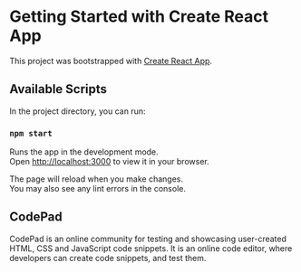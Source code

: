 # Getting Started with Create React App

This project was bootstrapped with [Create React App](https://github.com/facebook/create-react-app).

## Available Scripts

In the project directory, you can run:

### `npm start`

Runs the app in the development mode.\
Open [http://localhost:3000](http://localhost:3000) to view it in your browser.

The page will reload when you make changes.\
You may also see any lint errors in the console.

## CodePad 

CodePad is an online community for testing and showcasing user-created HTML, CSS and JavaScript code snippets. It is an online code editor, where developers can create code snippets, and test them.